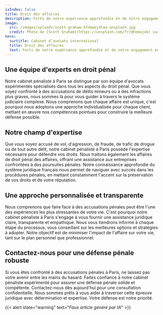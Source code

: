 ```yaml
---
isIndex: false
title: Droit des affaires
description: Forts de notre expérience approfondie et de notre engagement envers la justice, nous sommes prêts à vous représenter dans toutes les affaires pénales, garantissant une défense rigoureuse et personnalisée.
image:
  src: /images/uploads/scott-graham-5fnmwej4taa-unsplash.jpg
  credit: Photo de [Scott Graham](https://unsplash.com/fr/@homajob) sur [Unsplash](https://unsplash.com/)
hero:
  surtitle: Cabinet d’avocats international
  title: Droit des affaires
  text: Forts de notre expérience approfondie et de notre engagement envers la justice, nous sommes prêts à vous représenter dans toutes les affaires pénales, garantissant une défense rigoureuse et personnalisée.
---
```


## Une équipe d'experts en droit pénal

Notre cabinet pénaliste à Paris se distingue par son équipe d'avocats expérimentés spécialisés dans tous les aspects du droit pénal. Que vous soyez confronté à des accusations de délits mineurs ou à des infractions plus graves, nous sommes là pour vous guider à travers le système judiciaire complexe. Nous comprenons que chaque affaire est unique, c'est pourquoi nous adoptons une approche individualisée pour chaque client, mettant en œuvre nos compétences pointues pour construire la meilleure défense possible.

## Notre champ d'expertise

Que vous soyez accusé de vol, d'agression, de fraude, de trafic de drogue ou de tout autre délit, notre cabinet pénaliste à Paris possède l'expertise nécessaire pour défendre vos droits. Nous traitons également les affaires de droit pénal des affaires, offrant une assistance aux entreprises confrontées à des poursuites pénales. Notre connaissance approfondie du système juridique français nous permet de naviguer avec succès dans les procédures pénales, en mettant constamment l'accent sur la préservation de vos droits et de votre réputation.

## Une approche personnalisée et transparente

Nous comprenons que faire face à des accusations pénales peut être l'une des expériences les plus stressantes de votre vie. C'est pourquoi notre cabinet pénaliste à Paris s'engage à vous fournir une assistance juridique claire, transparente et empathique. Nous vous tiendrons informé à chaque étape du processus, vous conseillant sur les meilleures options et stratégies à adopter. Notre objectif est de minimiser l'impact de l'affaire sur votre vie, tant sur le plan personnel que professionnel.

## Contactez-nous pour une défense pénale robuste

Si vous êtes confronté à des accusations pénales à Paris, ne laissez pas votre avenir entre les mains du hasard. Faites confiance à notre cabinet pénaliste expérimenté pour assurer une défense pénale solide et compétente. Contactez-nous dès aujourd'hui pour une consultation confidentielle. Nous sommes prêts à vous aider à traverser cette épreuve juridique avec détermination et expertise. Votre défense est notre priorité.

{{< alert state="warning" text="*Faux article généré par IA*" >}}
